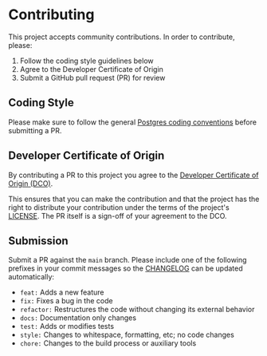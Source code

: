 # Contributing

This project accepts community contributions. In order to contribute, please:

1. Follow the coding style guidelines below
2. Agree to the Developer Certificate of Origin
3. Submit a GitHub pull request (PR) for review

## Coding Style

Please make sure to follow the general [Postgres coding conventions](https://www.postgresql.org/docs/16/source.html)
before submitting a PR.

## Developer Certificate of Origin

By contributing a PR to this project you agree to the [Developer Certificate of Origin (DCO)](https://developercertificate.org/).

This ensures that you can make the contribution and that the project has the
right to distribute your contribution under the terms of the project's
[LICENSE](LICENSE). The PR itself is a sign-off of your agreement to the DCO.

## Submission

Submit a PR against the `main` branch. Please include one of the following
prefixes in your commit messages so the [CHANGELOG](CHANGELOG.md) can be updated
automatically:

* `feat:` Adds a new feature
* `fix:` Fixes a bug in the code
* `refactor:` Restructures the code without changing its external behavior
* `docs:` Documentation only changes
* `test:` Adds or modifies tests
* `style:` Changes to whitespace, formatting, etc; no code changes
* `chore:` Changes to the build process or auxiliary tools
